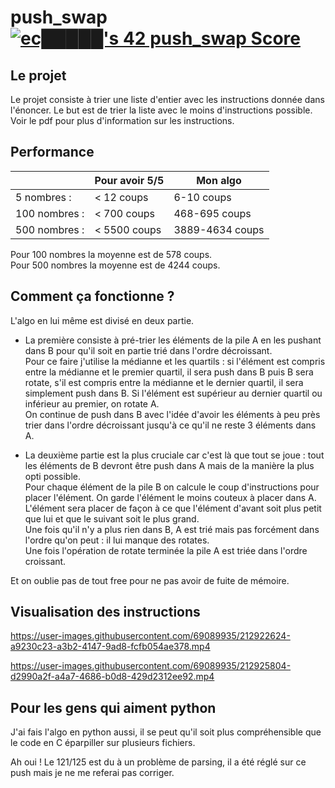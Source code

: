 # push_swap [![ec█████'s 42 push_swap Score](https://badge42.vercel.app/api/v2/cld0a5i4x00160gmjxtqwizec/project/2910870)](https://github.com/JaeSeoKim/badge42)

## Le projet

Le projet consiste à trier une liste d'entier avec les instructions donnée dans l'énoncer. Le but est de trier la liste avec le moins d'instructions possible.
Voir le pdf pour plus d'information sur les instructions.

## Performance

| | Pour avoir 5/5 | Mon algo |
| ----------- | ---------- | -------------- |
| 5 nombres : | < 12 coups | 6-10 coups |
| 100 nombres : | < 700 coups | 468-695 coups |
| 500 nombres : | < 5500 coups | 3889-4634 coups |

Pour 100 nombres la moyenne est de 578 coups.<br>
Pour 500 nombres la moyenne est de 4244 coups.

## Comment ça fonctionne ?

L'algo en lui même est divisé en deux partie.<br>
- La première consiste à pré-trier les éléments de la pile A en les pushant dans B pour qu'il soit en partie trié dans l'ordre décroissant.<br>
Pour ce faire j'utilise la médianne et les quartils : si l'élément est compris entre la médianne et le premier quartil, il sera push dans B puis B sera rotate, s'il est compris entre la médianne et le dernier quartil, il sera simplement push dans B. Si l'élément est supérieur au dernier quartil ou inférieur au premier, on rotate A.<br>
On continue de push dans B avec l'idée d'avoir les éléments à peu près trier dans l'ordre décroissant jusqu'à ce qu'il ne reste 3 éléments dans A.

- La deuxième partie est la plus cruciale car c'est là que tout se joue : tout les éléments de B devront être push dans A mais de la manière la plus opti possible.<br>
Pour chaque élément de la pile B on calcule le coup d'instructions pour placer l'élément. On garde l'élément le moins couteux à placer dans A. L'élément sera placer de façon à ce que l'élément d'avant soit plus petit que lui et que le suivant soit le plus grand.<br>
Une fois qu'il n'y a plus rien dans B, A est trié mais pas forcément dans l'ordre qu'on peut : il lui manque des rotates.<br>
Une fois l'opération de rotate terminée la pile A est triée dans l'ordre croissant.

Et on oublie pas de tout free pour ne pas avoir de fuite de mémoire.

## Visualisation des instructions


https://user-images.githubusercontent.com/69089935/212922624-a9230c23-a3b2-4147-9ad8-fcfb054ae378.mp4



https://user-images.githubusercontent.com/69089935/212925804-d2990a2f-a4a7-4686-b0d8-429d2312ee92.mp4

## Pour les gens qui aiment python

J'ai fais l'algo en python aussi, il se peut qu'il soit plus compréhensible que le code en C éparpiller sur plusieurs fichiers.

Ah oui ! Le 121/125 est du à un problème de parsing, il a été réglé sur ce push mais je ne me referai pas corriger.
